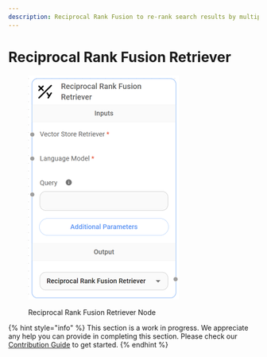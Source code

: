 ```yaml
---
description: Reciprocal Rank Fusion to re-rank search results by multiple query generation.
---
```


# Reciprocal Rank Fusion Retriever

<figure><img src="/assets/image (146).png" alt="" width="303"><figcaption><p>Reciprocal Rank Fusion Retriever Node</p></figcaption></figure>

{% hint style="info" %}
This section is a work in progress. We appreciate any help you can provide in completing this section. Please check our [Contribution Guide](broken-reference) to get started.
{% endhint %}

